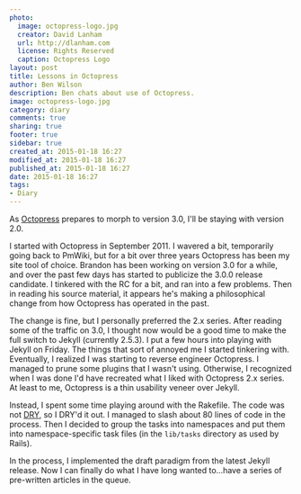 ```yaml
---
photo:
  image: octopress-logo.jpg
  creator: David Lanham
  url: http://dlanham.com
  license: Rights Reserved
  caption: Octopress Logo
layout: post
title: Lessons in Octopress
author: Ben Wilson
description: Ben chats about use of Octopress.
image: octopress-logo.jpg
category: diary
comments: true
sharing: true
footer: true
sidebar: true
created_at: 2015-01-18 16:27
modified_at: 2015-01-18 16:27
published_at: 2015-01-18 16:27
date: 2015-01-18 16:27
tags:
- Diary
---
```

<!--Lead Paragraph-->

As [Octopress](http://octopress.org) prepares to morph to version 3.0, I'll be staying with version 2.0. 

<!-- more -->

I started with Octopress in September 2011. I wavered a bit, temporarily going back to PmWiki, but for a bit over three years Octopress has been my site tool of choice. Brandon has been working on version 3.0 for a while, and over the past few days has started to publicize the 3.0.0 release candidate. I tinkered with the RC for a bit, and ran into a few problems. Then in reading his source material, it appears he's making a philosophical change from how Octopress has operated in the past.

The change is fine, but I personally preferred the 2.x series. After reading some of the traffic on 3.0, I thought now would be a good time to make the full switch to Jekyll (currently 2.5.3). I put a few hours into playing with Jekyll on Friday. The things that sort of annoyed me I started tinkering with. Eventually, I realized I was starting to reverse engineer Octopress. I managed to prune some plugins that I wasn't using. Otherwise, I recognized when I was done I'd have recreated what I liked with Octopress 2.x series. At least to me, Octopress is a thin usability veneer over Jekyll.

Instead, I spent some time playing around with the Rakefile. The code was not [DRY](http://en.wikipedia.org/wiki/Don%27t_repeat_yourself), so I DRY'd it out. I managed to slash about 80 lines of code in the process. Then I decided to group the tasks into namespaces and put them into namespace-specific task files (in the `lib/tasks` directory as used by Rails).

In the process, I implemented the draft paradigm from the latest Jekyll release. Now I can finally do what I have long wanted to...have a series of pre-written articles in the queue.
